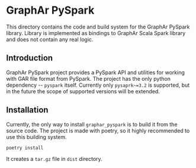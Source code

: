 <!---
 Copyright 2022-2023 Alibaba Group Holding Limited.

 Licensed under the Apache License, Version 2.0 (the "License");
 you may not use this file except in compliance with the License.
 You may obtain a copy of the License at

     http://www.apache.org/licenses/LICENSE-2.0

 Unless required by applicable law or agreed to in writing, software
 distributed under the License is distributed on an "AS IS" BASIS,
 WITHOUT WARRANTIES OR CONDITIONS OF ANY KIND, either express or implied.
 See the License for the specific language governing permissions and
 limitations under the License.
-->


# GraphAr PySpark

This directory contains the code and build system for the GraphAr PySpark library. Library is implemented as bindings to GraphAr Scala Spark library and does not contain any real logic.


## Introduction

GraphAr PySpark project provides a PySpark API and utilities for working with GAR file format from PySpark. The project has the only python dependency -- `pyspark` itself. Currently only `pysaprk~=3.2` is supported, but in the future the scope of supported versions will be extended.

## Installation

Currently, the only way to install `graphar_pyspark` is to build it from the source code. The project is made with poetry, so it highly recommended to use this building system.

```shell
poetry install
```

It creates a `tar.gz` file in `dist` directory.
